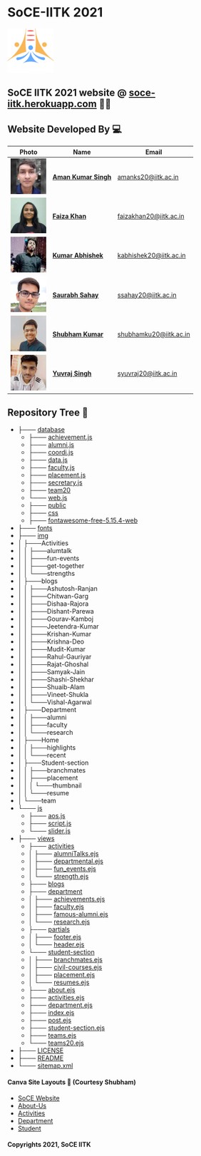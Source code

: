 # SoCE-IITK 2021
<code><img height="100" src = "public/img/SoCE-logo.svg"></code>
## SoCE IITK 2021 website @ [soce-iitk.herokuapp.com](https://soce-iitk.herokuapp.com/) 🎉🎉


## Website Developed By 💻

| Photo | Name | Email |
|---|---|---|
| <code><img height="80" src = "public/img/team/d2.jpg"> | [**Aman Kumar Singh**](https://github.com/amanks-20) | amanks20@iitk.ac.in |
| <code><img height="80" src = "public/img/team/w2.jpg"> | [**Faiza Khan**](https://github.com/faizak31) | faizakhan20@iitk.ac.in |
| <code><img height="80" src = "public/img/team/w3.jpg"> | [**Kumar Abhishek**](https://github.com/kabhishek20) | kabhishek20@iitk.ac.in |
| <code><img height="80" src = "public/img/team/w4.jpg"> | [**Saurabh Sahay**](https://github.com/sahay-saurabh) | ssahay20@iitk.ac.in |
| <code><img height="80" src = "public/img/team/d5.jpg"> | [**Shubham Kumar**](https://github.com/Shubham-707) | shubhamku20@iitk.ac.in |
| <code><img height="80" src = "public/img/team/w5.jpg"> | [**Yuvraj Singh**](https://github.com/Yuvraj1171) | syuvraj20@iitk.ac.in |

## Repository Tree 📄
 * ├─── [database](database/)   
   * ├─── [achievement.js ](database/achievement.js)
   * ├─── [alumni.js](database/alumni.js)
   * ├─── [coordi.js](database/coordi.js)
   * ├─── [data.js](database/data.js)
   * ├─── [faculty.js](database/faculty.js)
   * ├─── [placement.js](database/placement.js)
   * ├─── [secretary.js](database/secretary.js)
   * ├─── [team20](database/team20)
   * └─── [web.js](database/web.js)
   * ├─── [public](public)
   * ├─── [css](public/css/)
   * ├─── [fontawesome-free-5.15.4-web](public/fontawesome-free-5.15.4-web/)
  * ├─── [fonts](public/fonts/)
   * ├─── [img](public/img/)
   * │  ├───Activities
   * │  │   ├───alumtalk
   * │  │   ├───fun-events
   * │  │   ├───get-together
   * │  │   └───strengths
   * │  ├───blogs
   * │  │   ├───Ashutosh-Ranjan
   * │  │   ├───Chitwan-Garg
   * │  │   ├───Dishaa-Rajora
   * │  │   ├───Dishant-Parewa
   * │  │   ├───Gourav-Kamboj
   * │  │   ├───Jeetendra-Kumar
   * │  │   ├───Krishan-Kumar
   * │  │   ├───Krishna-Deo
   * │  │   ├───Mudit-Kumar
   * │  │   ├───Rahul-Gauriyar
   * │  │   ├───Rajat-Ghoshal
   * │  │   ├───Samyak-Jain
   * │  │   ├───Shashi-Shekhar
   * │  │   ├───Shuaib-Alam
   * │  │   ├───Vineet-Shukla
   * │  │   └───Vishal-Agarwal
   * │  ├───Department
   * │  │   ├───alumni
   * │  │   ├───faculty
   * │  │   └───research
   * │  ├───Home
   * │  │   ├───highlights
   * │  │   └───recent
   * │  ├───Student-section
   * │  │   ├───branchmates
   * │  │   ├───placement
   * │  │   │   └───thumbnail
   * │  │   └───resume
   * │  └───team
   * └─── [js](public/js/)
     * ├─── [aos.js](public/js/aos.js)
     * ├─── [script.js](public/js/scriot.js)
     * └─── [slider.js](public/js/slider.js)
 * ├─── [views](views/)
   * ├─── [activities](views/activities/)
   * │ ├─── [alumniTalks.ejs](views/activities/alumniTalks.ejs)
   * │ ├─── [departmental.ejs](views/activities/departmental.ejs)
   * │ ├─── [fun_events.ejs](views/activities/fun_events.ejs)
   * │ └─── [strength.ejs](views/activities/strength.ejs)
   * ├─── [blogs](views/blogs/)
   * ├─── [department](views/department/)
   * │ ├─── [achievements.ejs](views/activities/achievements.ejs)
   * │ ├─── [faculty.ejs](views/activities/faculty.ejs)
   * │ ├─── [famous-alumni.ejs](views/activities/famous-alumni.ejs)
   * │ └─── [research.ejs](views/activities/research.ejs)
   * ├─── [partials](views/partials/)
   * │ ├─── [footer.ejs](views/activities/footer.ejs)
   * │ └─── [header.ejs](views/activities/header.ejs)   
   * └─── [student-section](views/student-section/)
   * │ ├─── [branchmates.ejs](views/activities/branchmates.ejs)
   * │ ├─── [civil-courses.ejs](views/activities/civil-courses.ejs)
   * │ ├─── [placement.ejs](views/activities/placement.ejs)
   * │ └─── [resumes.ejs](views/activities/resumes.ejs)
   * ├─── [about.ejs](views/activities/about.ejs)
   * ├─── [activities.ejs](views/activities/activities.ejs)
   * ├─── [department.ejs](views/activities/department.ejs)
   * ├─── [index.ejs](views/activities/index.ejs)
   * ├─── [post.ejs](views/activities/post.ejs)
   * ├─── [student-section.ejs](views/acREADMEtivities/student-section.ejs)
   * ├─── [teams.ejs](views/activities/teams.ejs)
   * └─── [teams20.ejs](views/activities/teams20.ejs)
 * ├─── [LICENSE](LICENSE)
 * ├─── [README](README.md)
 * └─── [sitemap.xml](sitemap.xml)


#### Canva Site Layouts 📝 (Courtesy Shubham)

- [SoCE Website](https://www.canva.com/design/DAEsiQTOrrM/Tq0m9SvyOg_elmVW0HdLgA/view?website#2:title-page)
- [About-Us](https://www.canva.com/design/DAEuaxDQGYc/XGKazHkNxQipher1FWnJDQ/view?website#2)
- [Activities](https://www.canva.com/design/DAEsivoIJ5Y/MLQnIQQE1s7_kb_s_vXRPg/view?website#2:activities)
- [Department](https://www.canva.com/design/DAEuYPG-TmA/X53Ir4oGb76Tg8_xrosrhg/view?website#2)
- [Student](https://www.canva.com/design/DAEuYHUTsPM/kaX1nOe1rP7Kr3-03QEFqg/view?website#2)


#### Copyrights 2021, SoCE IITK
